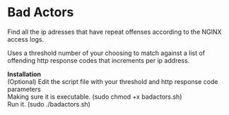 # Bad Actors
Find all the ip adresses that have repeat offenses according to the NGINX access logs.

Uses a threshold number of your choosing to match against a list of offending http response codes that increments per ip address.


<strong>Installation</strong> <br />
(Optional) Edit the script file with your threshold and http response code parameters <br />
Making sure it is executable. (sudo chmod +x badactors.sh) <br />
Run it. (sudo ./badactors.sh) <br />
